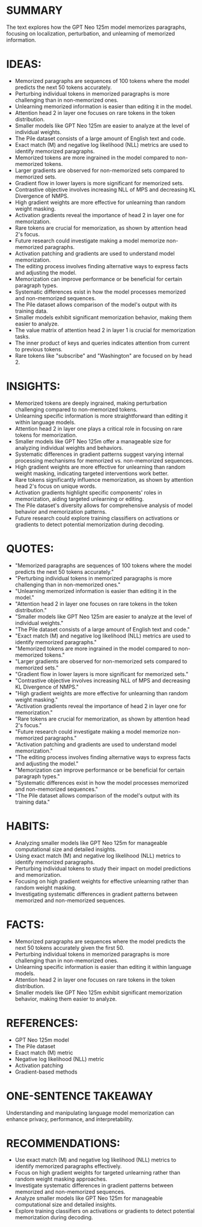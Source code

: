 # SUMMARY
The text explores how the GPT Neo 125m model memorizes paragraphs, focusing on localization, perturbation, and unlearning of memorized information. 

# IDEAS:
- Memorized paragraphs are sequences of 100 tokens where the model predicts the next 50 tokens accurately.
- Perturbing individual tokens in memorized paragraphs is more challenging than in non-memorized ones.
- Unlearning memorized information is easier than editing it in the model.
- Attention head 2 in layer one focuses on rare tokens in the token distribution.
- Smaller models like GPT Neo 125m are easier to analyze at the level of individual weights.
- The Pile dataset consists of a large amount of English text and code.
- Exact match (M) and negative log likelihood (NLL) metrics are used to identify memorized paragraphs.
- Memorized tokens are more ingrained in the model compared to non-memorized tokens.
- Larger gradients are observed for non-memorized sets compared to memorized sets.
- Gradient flow in lower layers is more significant for memorized sets.
- Contrastive objective involves increasing NLL of MPS and decreasing KL Divergence of NMPS.
- High gradient weights are more effective for unlearning than random weight masking.
- Activation gradients reveal the importance of head 2 in layer one for memorization.
- Rare tokens are crucial for memorization, as shown by attention head 2's focus.
- Future research could investigate making a model memorize non-memorized paragraphs.
- Activation patching and gradients are used to understand model memorization.
- The editing process involves finding alternative ways to express facts and adjusting the model.
- Memorization can improve performance or be beneficial for certain paragraph types.
- Systematic differences exist in how the model processes memorized and non-memorized sequences.
- The Pile dataset allows comparison of the model's output with its training data.
- Smaller models exhibit significant memorization behavior, making them easier to analyze.
- The value matrix of attention head 2 in layer 1 is crucial for memorization tasks.
- The inner product of keys and queries indicates attention from current to previous tokens.
- Rare tokens like "subscribe" and "Washington" are focused on by head 2.

# INSIGHTS:
- Memorized tokens are deeply ingrained, making perturbation challenging compared to non-memorized tokens.
- Unlearning specific information is more straightforward than editing it within language models.
- Attention head 2 in layer one plays a critical role in focusing on rare tokens for memorization.
- Smaller models like GPT Neo 125m offer a manageable size for analyzing individual weights and behaviors.
- Systematic differences in gradient patterns suggest varying internal processing mechanisms for memorized vs. non-memorized sequences.
- High gradient weights are more effective for unlearning than random weight masking, indicating targeted interventions work better.
- Rare tokens significantly influence memorization, as shown by attention head 2's focus on unique words.
- Activation gradients highlight specific components' roles in memorization, aiding targeted unlearning or editing.
- The Pile dataset's diversity allows for comprehensive analysis of model behavior and memorization patterns.
- Future research could explore training classifiers on activations or gradients to detect potential memorization during decoding.

# QUOTES:
- "Memorized paragraphs are sequences of 100 tokens where the model predicts the next 50 tokens accurately."
- "Perturbing individual tokens in memorized paragraphs is more challenging than in non-memorized ones."
- "Unlearning memorized information is easier than editing it in the model."
- "Attention head 2 in layer one focuses on rare tokens in the token distribution."
- "Smaller models like GPT Neo 125m are easier to analyze at the level of individual weights."
- "The Pile dataset consists of a large amount of English text and code."
- "Exact match (M) and negative log likelihood (NLL) metrics are used to identify memorized paragraphs."
- "Memorized tokens are more ingrained in the model compared to non-memorized tokens."
- "Larger gradients are observed for non-memorized sets compared to memorized sets."
- "Gradient flow in lower layers is more significant for memorized sets."
- "Contrastive objective involves increasing NLL of MPS and decreasing KL Divergence of NMPS."
- "High gradient weights are more effective for unlearning than random weight masking."
- "Activation gradients reveal the importance of head 2 in layer one for memorization."
- "Rare tokens are crucial for memorization, as shown by attention head 2's focus."
- "Future research could investigate making a model memorize non-memorized paragraphs."
- "Activation patching and gradients are used to understand model memorization."
- "The editing process involves finding alternative ways to express facts and adjusting the model."
- "Memorization can improve performance or be beneficial for certain paragraph types."
- "Systematic differences exist in how the model processes memorized and non-memorized sequences."
- "The Pile dataset allows comparison of the model's output with its training data."

# HABITS:
- Analyzing smaller models like GPT Neo 125m for manageable computational size and detailed insights.
- Using exact match (M) and negative log likelihood (NLL) metrics to identify memorized paragraphs.
- Perturbing individual tokens to study their impact on model predictions and memorization.
- Focusing on high gradient weights for effective unlearning rather than random weight masking.
- Investigating systematic differences in gradient patterns between memorized and non-memorized sequences.

# FACTS:
- Memorized paragraphs are sequences where the model predicts the next 50 tokens accurately given the first 50.
- Perturbing individual tokens in memorized paragraphs is more challenging than in non-memorized ones.
- Unlearning specific information is easier than editing it within language models.
- Attention head 2 in layer one focuses on rare tokens in the token distribution.
- Smaller models like GPT Neo 125m exhibit significant memorization behavior, making them easier to analyze.

# REFERENCES:
- GPT Neo 125m model
- The Pile dataset
- Exact match (M) metric
- Negative log likelihood (NLL) metric
- Activation patching
- Gradient-based methods

# ONE-SENTENCE TAKEAWAY
Understanding and manipulating language model memorization can enhance privacy, performance, and interpretability.

# RECOMMENDATIONS:
- Use exact match (M) and negative log likelihood (NLL) metrics to identify memorized paragraphs effectively.
- Focus on high gradient weights for targeted unlearning rather than random weight masking approaches.
- Investigate systematic differences in gradient patterns between memorized and non-memorized sequences.
- Analyze smaller models like GPT Neo 125m for manageable computational size and detailed insights.
- Explore training classifiers on activations or gradients to detect potential memorization during decoding.